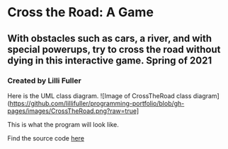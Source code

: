 # Cross the Road: A Game

## With obstacles such as cars, a river, and with special powerups, try to cross the road without dying in this interactive game. Spring of 2021

### Created by Lilli Fuller

Here is the UML class diagram.
![Image of CrossTheRoad class diagram](https://github.com/lillifuller/programming-portfolio/blob/gh-pages/images/CrossTheRoad.png?raw=true]

This is what the program will look like.

Find the source code [here](https://github.com/lillifuller/programming-portfolio/tree/gh-pages/src/CrossTheRoad)
